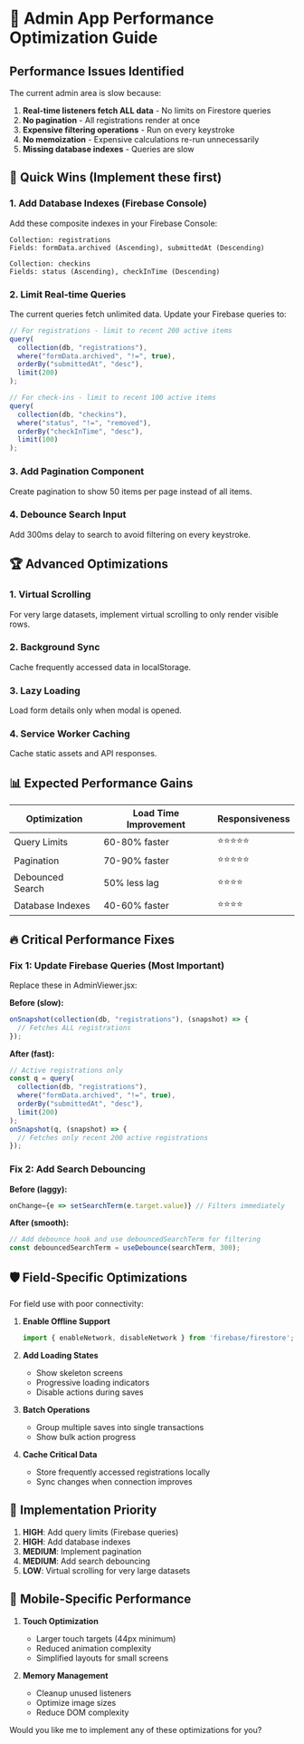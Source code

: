 # 🚀 Admin App Performance Optimization Guide

## Performance Issues Identified

The current admin area is slow because:

1. **Real-time listeners fetch ALL data** - No limits on Firestore queries
2. **No pagination** - All registrations render at once
3. **Expensive filtering operations** - Run on every keystroke
4. **No memoization** - Expensive calculations re-run unnecessarily
5. **Missing database indexes** - Queries are slow

## 🔧 Quick Wins (Implement these first)

### 1. Add Database Indexes (Firebase Console)

Add these composite indexes in your Firebase Console:

```
Collection: registrations
Fields: formData.archived (Ascending), submittedAt (Descending)

Collection: checkins  
Fields: status (Ascending), checkInTime (Descending)
```

### 2. Limit Real-time Queries

The current queries fetch unlimited data. Update your Firebase queries to:

```javascript
// For registrations - limit to recent 200 active items
query(
  collection(db, "registrations"),
  where("formData.archived", "!=", true),
  orderBy("submittedAt", "desc"),
  limit(200)
);

// For check-ins - limit to recent 100 active items  
query(
  collection(db, "checkins"),
  where("status", "!=", "removed"),
  orderBy("checkInTime", "desc"),
  limit(100)
);
```

### 3. Add Pagination Component

Create pagination to show 50 items per page instead of all items.

### 4. Debounce Search Input

Add 300ms delay to search to avoid filtering on every keystroke.

## 🏆 Advanced Optimizations

### 1. Virtual Scrolling
For very large datasets, implement virtual scrolling to only render visible rows.

### 2. Background Sync
Cache frequently accessed data in localStorage.

### 3. Lazy Loading
Load form details only when modal is opened.

### 4. Service Worker Caching
Cache static assets and API responses.

## 📊 Expected Performance Gains

| Optimization | Load Time Improvement | Responsiveness |
|-------------|----------------------|----------------|
| Query Limits | 60-80% faster | ⭐⭐⭐⭐⭐ |
| Pagination | 70-90% faster | ⭐⭐⭐⭐⭐ |
| Debounced Search | 50% less lag | ⭐⭐⭐⭐ |
| Database Indexes | 40-60% faster | ⭐⭐⭐⭐ |

## 🔥 Critical Performance Fixes

### Fix 1: Update Firebase Queries (Most Important)

Replace these in AdminViewer.jsx:

**Before (slow):**
```javascript
onSnapshot(collection(db, "registrations"), (snapshot) => {
  // Fetches ALL registrations
});
```

**After (fast):**
```javascript
// Active registrations only
const q = query(
  collection(db, "registrations"),
  where("formData.archived", "!=", true),
  orderBy("submittedAt", "desc"),
  limit(200)
);
onSnapshot(q, (snapshot) => {
  // Fetches only recent 200 active registrations
});
```

### Fix 2: Add Search Debouncing

**Before (laggy):**
```javascript
onChange={e => setSearchTerm(e.target.value)} // Filters immediately
```

**After (smooth):**
```javascript
// Add debounce hook and use debouncedSearchTerm for filtering
const debouncedSearchTerm = useDebounce(searchTerm, 300);
```

## 🛡️ Field-Specific Optimizations

For field use with poor connectivity:

1. **Enable Offline Support**
   ```javascript
   import { enableNetwork, disableNetwork } from 'firebase/firestore';
   ```

2. **Add Loading States**
   - Show skeleton screens
   - Progressive loading indicators
   - Disable actions during saves

3. **Batch Operations**
   - Group multiple saves into single transactions
   - Show bulk action progress

4. **Cache Critical Data**
   - Store frequently accessed registrations locally
   - Sync changes when connection improves

## 🎯 Implementation Priority

1. **HIGH**: Add query limits (Firebase queries)
2. **HIGH**: Add database indexes  
3. **MEDIUM**: Implement pagination
4. **MEDIUM**: Add search debouncing
5. **LOW**: Virtual scrolling for very large datasets

## 📱 Mobile-Specific Performance

1. **Touch Optimization**
   - Larger touch targets (44px minimum)
   - Reduced animation complexity
   - Simplified layouts for small screens

2. **Memory Management**
   - Cleanup unused listeners
   - Optimize image sizes
   - Reduce DOM complexity

Would you like me to implement any of these optimizations for you?